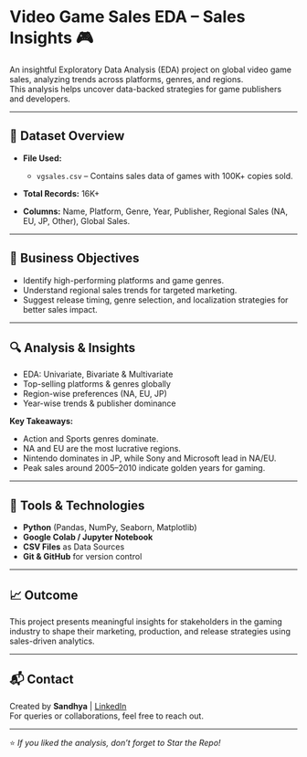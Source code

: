 # Video Game Sales EDA – Sales Insights 🎮

An insightful Exploratory Data Analysis (EDA) project on global video game sales, analyzing trends across platforms, genres, and regions.  
This analysis helps uncover data-backed strategies for game publishers and developers.

---

## 📁 Dataset Overview

- **File Used:**
  - `vgsales.csv` – Contains sales data of games with 100K+ copies sold.

- **Total Records:** 16K+  
- **Columns:** Name, Platform, Genre, Year, Publisher, Regional Sales (NA, EU, JP, Other), Global Sales.

---

## 🧠 Business Objectives

- Identify high-performing platforms and game genres.
- Understand regional sales trends for targeted marketing.
- Suggest release timing, genre selection, and localization strategies for better sales impact.

---

## 🔍 Analysis & Insights

- EDA: Univariate, Bivariate & Multivariate
- Top-selling platforms & genres globally
- Region-wise preferences (NA, EU, JP)
- Year-wise trends & publisher dominance

**Key Takeaways:**

- Action and Sports genres dominate.
- NA and EU are the most lucrative regions.
- Nintendo dominates in JP, while Sony and Microsoft lead in NA/EU.
- Peak sales around 2005–2010 indicate golden years for gaming.

---

## 📌 Tools & Technologies

- **Python** (Pandas, NumPy, Seaborn, Matplotlib)
- **Google Colab / Jupyter Notebook**
- **CSV Files** as Data Sources
- **Git & GitHub** for version control

---

## 📈 Outcome

This project presents meaningful insights for stakeholders in the gaming industry to shape their marketing, production, and release strategies using sales-driven analytics.

---

## 📬 Contact

Created by **Sandhya** | [LinkedIn](https://www.linkedin.com/in/rana-sandhya)  
For queries or collaborations, feel free to reach out.

---

⭐ _If you liked the analysis, don’t forget to Star the Repo!_
